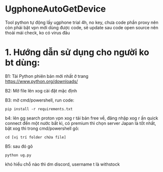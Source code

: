 # UgphoneAutoGetDevice
Tool python tự động lấy ugphone trial 4h, no key, chưa code phần proxy nên còn phải bật vpn mới dùng được code, sẽ update sau
code open source nên thoải mái check, ko có virus đâu
# 1. Hướng dẫn sử dụng cho người ko bt dùng:

B1: Tải Python phiên bản mới nhất ở trang https://www.python.org/downloads/

B2: Mở file lên xog cài đặt mặc định

B3: mở cmd/powershell, run code:
```
pip install -r requirements.txt
```
b4: lên gg search proton vpn xog r tải bản free về, đăng nhập xog r ấn quick connect đến một nước bất kì, có premium thì chọn server Japan là tốt nhất, bật xog thì trong cmd/powershell gõ:
```
cd [vị trí folder chứa file]
```
B5: sau đó gõ 
```
python ug.py
```
khó hiểu chỗ nào thì dm discord, username t là withstock


